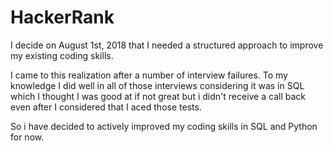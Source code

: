 # HackerRank

I decide on August 1st, 2018 that I needed a structured approach to improve my existing coding skills.

I came to this realization after a number of interview failures. To my knowledge I did well in all of
those interviews considering it was in SQL which I thought I was good at if not great but i didn't 
receive a call back even after I considered that I aced those tests.

So i have decided to actively improved my coding skills in SQL and Python for now.

